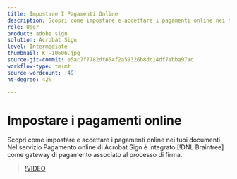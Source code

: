 ```yaml
---
title: Impostare I Pagamenti Online
description: Scopri come impostare e accettare i pagamenti online nei tuoi documenti
role: User
product: adobe sign
solution: Acrobat Sign
level: Intermediate
thumbnail: KT-10606.jpg
source-git-commit: e5ac7f7782df654f2a59326b8dc14df7abba97ad
workflow-type: tm+mt
source-wordcount: '49'
ht-degree: 42%

---
```


# Impostare i pagamenti online

Scopri come impostare e accettare i pagamenti online nei tuoi documenti. Nel servizio Pagamento online di Acrobat Sign è integrato [!DNL Braintree] come gateway di pagamento associato al processo di firma.

>[!VIDEO](https://video.tv.adobe.com/v/345753?hidetitle=true)


